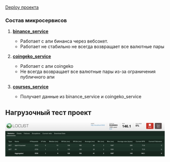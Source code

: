[Deploy проекта](deploy/)


### Состав микросервисов

1. [**binance_service**](services/binance_service/)
   - Работает с апи бинанса через вебсокет.
   - Работает не стабильно не всегда возвращает все валютные пары

2. [**coingeko_service**](services/coingeko_service/)
   - Работает с апи coingeko
   - Не всегда возвращает все валютные пары из-за ограничения публичного апи

3. [**courses_service**](services/courses_service/)
   - Получает данные из binance_service и coingeko_service


## Нагрузочный тест проект
![Alt Text](Docs/Images/Screenshot1.png)